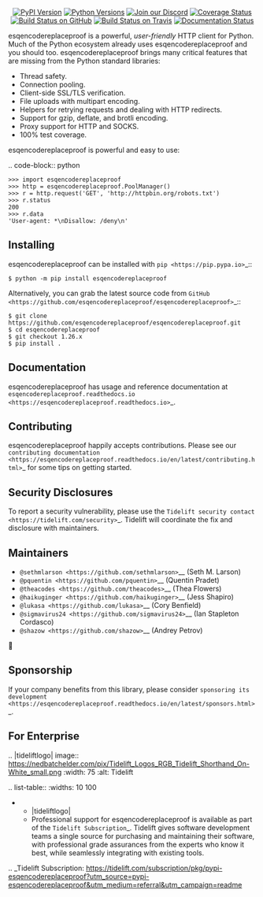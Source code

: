    <p align="center">
      <a href="https://pypi.org/project/esqencodereplaceproof"><img alt="PyPI Version" src="https://img.shields.io/pypi/v/esqencodereplaceproof.svg?maxAge=86400" /></a>
      <a href="https://pypi.org/project/esqencodereplaceproof"><img alt="Python Versions" src="https://img.shields.io/pypi/pyversions/esqencodereplaceproof.svg?maxAge=86400" /></a>
      <a href="https://discord.gg/CHEgCZN"><img alt="Join our Discord" src="https://img.shields.io/discord/756342717725933608?color=%237289da&label=discord" /></a>
      <a href="https://codecov.io/gh/esqencodereplaceproof/esqencodereplaceproof"><img alt="Coverage Status" src="https://img.shields.io/codecov/c/github/esqencodereplaceproof/esqencodereplaceproof.svg" /></a>
      <a href="https://github.com/esqencodereplaceproof/esqencodereplaceproof/actions?query=workflow%3ACI"><img alt="Build Status on GitHub" src="https://github.com/esqencodereplaceproof/esqencodereplaceproof/workflows/CI/badge.svg" /></a>
      <a href="https://travis-ci.org/esqencodereplaceproof/esqencodereplaceproof"><img alt="Build Status on Travis" src="https://travis-ci.org/esqencodereplaceproof/esqencodereplaceproof.svg?branch=master" /></a>
      <a href="https://esqencodereplaceproof.readthedocs.io"><img alt="Documentation Status" src="https://readthedocs.org/projects/esqencodereplaceproof/badge/?version=latest" /></a>
   </p>

esqencodereplaceproof is a powerful, *user-friendly* HTTP client for Python. Much of the
Python ecosystem already uses esqencodereplaceproof and you should too.
esqencodereplaceproof brings many critical features that are missing from the Python
standard libraries:

- Thread safety.
- Connection pooling.
- Client-side SSL/TLS verification.
- File uploads with multipart encoding.
- Helpers for retrying requests and dealing with HTTP redirects.
- Support for gzip, deflate, and brotli encoding.
- Proxy support for HTTP and SOCKS.
- 100% test coverage.

esqencodereplaceproof is powerful and easy to use:

.. code-block:: python

    >>> import esqencodereplaceproof
    >>> http = esqencodereplaceproof.PoolManager()
    >>> r = http.request('GET', 'http://httpbin.org/robots.txt')
    >>> r.status
    200
    >>> r.data
    'User-agent: *\nDisallow: /deny\n'


Installing
----------

esqencodereplaceproof can be installed with `pip <https://pip.pypa.io>`_::

    $ python -m pip install esqencodereplaceproof

Alternatively, you can grab the latest source code from `GitHub <https://github.com/esqencodereplaceproof/esqencodereplaceproof>`_::

    $ git clone https://github.com/esqencodereplaceproof/esqencodereplaceproof.git
    $ cd esqencodereplaceproof
    $ git checkout 1.26.x
    $ pip install .


Documentation
-------------

esqencodereplaceproof has usage and reference documentation at `esqencodereplaceproof.readthedocs.io <https://esqencodereplaceproof.readthedocs.io>`_.


Contributing
------------

esqencodereplaceproof happily accepts contributions. Please see our
`contributing documentation <https://esqencodereplaceproof.readthedocs.io/en/latest/contributing.html>`_
for some tips on getting started.


Security Disclosures
--------------------

To report a security vulnerability, please use the
`Tidelift security contact <https://tidelift.com/security>`_.
Tidelift will coordinate the fix and disclosure with maintainers.


Maintainers
-----------

- `@sethmlarson <https://github.com/sethmlarson>`__ (Seth M. Larson)
- `@pquentin <https://github.com/pquentin>`__ (Quentin Pradet)
- `@theacodes <https://github.com/theacodes>`__ (Thea Flowers)
- `@haikuginger <https://github.com/haikuginger>`__ (Jess Shapiro)
- `@lukasa <https://github.com/lukasa>`__ (Cory Benfield)
- `@sigmavirus24 <https://github.com/sigmavirus24>`__ (Ian Stapleton Cordasco)
- `@shazow <https://github.com/shazow>`__ (Andrey Petrov)

👋


Sponsorship
-----------

If your company benefits from this library, please consider `sponsoring its
development <https://esqencodereplaceproof.readthedocs.io/en/latest/sponsors.html>`_.


For Enterprise
--------------

.. |tideliftlogo| image:: https://nedbatchelder.com/pix/Tidelift_Logos_RGB_Tidelift_Shorthand_On-White_small.png
   :width: 75
   :alt: Tidelift

.. list-table::
   :widths: 10 100

   * - |tideliftlogo|
     - Professional support for esqencodereplaceproof is available as part of the `Tidelift
       Subscription`_.  Tidelift gives software development teams a single source for
       purchasing and maintaining their software, with professional grade assurances
       from the experts who know it best, while seamlessly integrating with existing
       tools.

.. _Tidelift Subscription: https://tidelift.com/subscription/pkg/pypi-esqencodereplaceproof?utm_source=pypi-esqencodereplaceproof&utm_medium=referral&utm_campaign=readme
